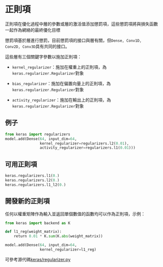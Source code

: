 # 正則項

正則項在優化過程中層的參數或層的激活值添加懲罰項，這些懲罰項將與損失函數一起作為網絡的最終優化目標

懲罰項基於層進行懲罰，目前懲罰項的接口與層有關，但```Dense, Conv1D, Conv2D, Conv3D```具有共同的接口。

這些層有三個關鍵字參數以施加正則項：

* ```kernel_regularizer```：施加在權重上的正則項，為```keras.regularizer.Regularizer```對象

* ```bias_regularizer```：施加在偏置向量上的正則項，為```keras.regularizer.Regularizer```對象

* ```activity_regularizer```：施加在輸出上的正則項，為```keras.regularizer.Regularizer```對象

## 例子
```python
from keras import regularizers
model.add(Dense(64, input_dim=64,
                kernel_regularizer=regularizers.l2(0.01),
                activity_regularizer=regularizers.l1(0.01)))
```

## 可用正則項

```python
keras.regularizers.l1(0.)
keras.regularizers.l2(0.)
keras.regularizers.l1_l2(0.)
```

## 開發新的正則項

任何以權重矩陣作為輸入並返回單個數值的函數均可以作為正則項，示例：

```python
from keras import backend as K

def l1_reg(weight_matrix):
    return 0.01 * K.sum(K.abs(weight_matrix))

model.add(Dense(64, input_dim=64,
                kernel_regularizer=l1_reg)
```

可參考源代碼[keras/regularizer.py](https://github.com/fchollet/keras/blob/master/keras/regularizers.py)